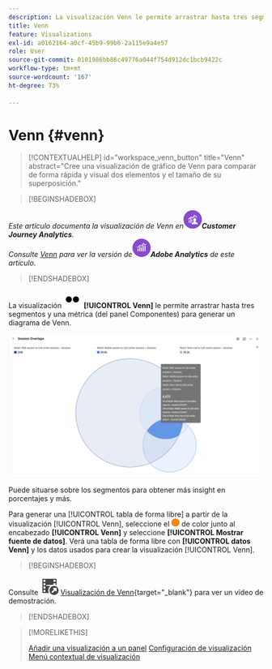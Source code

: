 ```yaml
---
description: La visualización Venn le permite arrastrar hasta tres segmentos (de Componentes) y una métrica para generar un diagrama de Venn.
title: Venn
feature: Visualizations
exl-id: a0162164-a0cf-45b9-99b6-2a115e9a4e57
role: User
source-git-commit: 0101986bb86c49776a044f754d912dc1bcb9422c
workflow-type: tm+mt
source-wordcount: '167'
ht-degree: 73%

---
```


# Venn {#venn}

<!-- markdownlint-disable MD034 -->

>[!CONTEXTUALHELP]
>id="workspace_venn_button"
>title="Venn"
>abstract="Cree una visualización de gráfico de Venn para comparar de forma rápida y visual dos elementos y el tamaño de su superposición."

<!-- markdownlint-enable MD034 -->


>[!BEGINSHADEBOX]

_Este artículo documenta la visualización de Venn en_![CustomerJourneyAnalytics](/help/assets/icons/CustomerJourneyAnalytics.svg)_&#x200B;**Customer Journey Analytics**._<br/>_Consulte [Venn](https://experienceleague.adobe.com/es/docs/analytics/analyze/analysis-workspace/visualizations/venn) para ver la versión de_![AdobeAnalytics](/help/assets/icons/AdobeAnalytics.svg)_&#x200B;**Adobe Analytics** de este artículo._

>[!ENDSHADEBOX]


La visualización ![Type](/help/assets/icons/TwoDots.svg) **[!UICONTROL Venn]** le permite arrastrar hasta tres segmentos y una métrica (del panel Componentes) para generar un diagrama de Venn.

![Visualización Venn que incluye tres segmentos.](assets/venn.png)

Puede situarse sobre los segmentos para obtener más insight en porcentajes y más.

Para generar una [!UICONTROL tabla de forma libre] a partir de la visualización [!UICONTROL Venn], seleccione el ![StatusOrange](/help/assets/icons/StatusOrange.svg) de color junto al encabezado **[!UICONTROL Venn]** y seleccione **[!UICONTROL Mostrar fuente de datos]**. Verá una tabla de forma libre con **[!UICONTROL datos Venn]** y los datos usados para crear la visualización [!UICONTROL Venn].

<!--
To normalize the Venn diagram (take the size out of it), go select ![Setting](/help/assets/icons/Setting.svg) and select **[!UICONTROL Normalization]**.

![Visualization Settings option for Visualization type: Venn diagram.](assets/normalization.png)

-->


>[!BEGINSHADEBOX]

Consulte ![VideoCheckedOut](/help/assets/icons/VideoCheckedOut.svg) [Visualización de Venn](https://video.tv.adobe.com/v/335798/?quality=12&learn=on){target="_blank"} para ver un vídeo de demostración.

>[!ENDSHADEBOX]


>[!MORELIKETHIS]
>
>[Añadir una visualización a un panel](/help/analysis-workspace/visualizations/freeform-analysis-visualizations.md#add-visualizations-to-a-panel)
>[Configuración de visualización](/help/analysis-workspace/visualizations/freeform-analysis-visualizations.md#settings)
>[Menú contextual de visualización](/help/analysis-workspace/visualizations/freeform-analysis-visualizations.md#context-menu)
>

